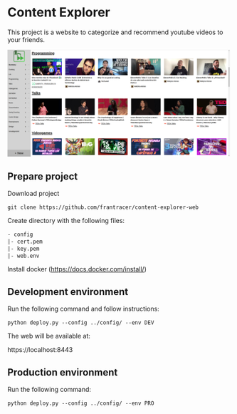 # Content Explorer

This project is a website to categorize and recommend youtube videos to your friends.

<img src='images/example.png' width='500'/>

## Prepare project

Download project

```
git clone https://github.com/frantracer/content-explorer-web
```

Create directory with the following files:

```
- config
|- cert.pem
|- key.pem
|- web.env
```

Install docker (https://docs.docker.com/install/)


## Development environment

Run the following command and follow instructions:

```
python deploy.py --config ../config/ --env DEV
```

The web will be available at:

https://localhost:8443


## Production environment

Run the following command:

```
python deploy.py --config ../config/ --env PRO
```